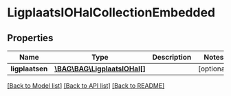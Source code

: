 # LigplaatsIOHalCollectionEmbedded

## Properties
Name | Type | Description | Notes
------------ | ------------- | ------------- | -------------
**ligplaatsen** | [**\BAG\BAG\LigplaatsIOHal[]**](LigplaatsIOHal.md) |  | [optional] 

[[Back to Model list]](../../README.md#documentation-for-models) [[Back to API list]](../../README.md#documentation-for-api-endpoints) [[Back to README]](../../README.md)

